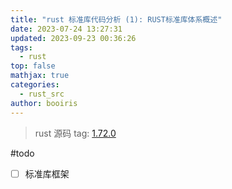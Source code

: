 ```yaml
---
title: "rust 标准库代码分析 (1): RUST标准库体系概述"
date: 2023-07-24 13:27:31
updated: 2023-09-23 00:36:26
tags:
  - rust
top: false
mathjax: true
categories:
  - rust_src
author: booiris
---
```


> rust 源码 tag: [1.72.0](https://github.com/rust-lang/rust/tree/1.72.0)

#todo

- [ ] 标准库框架
